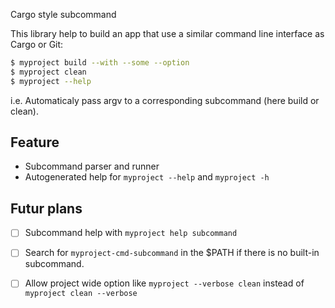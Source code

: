 
Cargo style subcommand

This library help to build an app that use a similar command line interface
as Cargo or Git:

```bash
$ myproject build --with --some --option
$ myproject clean
$ myproject --help
```

i.e. Automaticaly pass argv to a corresponding subcommand (here build or clean).

## Feature

- Subcommand parser and runner
- Autogenerated help for `myproject --help` and `myproject -h`

## Futur plans

- [ ] Subcommand help with `myproject help subcommand`
- [ ] Search for `myproject-cmd-subcommand` in the $PATH if there is no built-in subcommand.
- [ ] Allow project wide option like `myproject --verbose clean` instead of `myproject clean --verbose`


